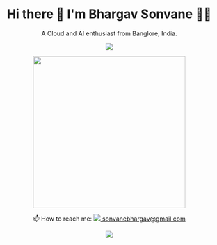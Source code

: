 
<!--
**bhargavsonvane/bhargavsonvane** is a ✨ _special_ ✨ repository because its `README.md` (this file) appears on your GitHub profile.

Here are some ideas to get you started:

- 🔭 I’m currently working on ...
- 🌱 I’m currently learning ...
- 👯 I’m looking to collaborate on ...
- 🤔 I’m looking for help with ...
- 💬 Ask me about ...
- 📫 How to reach me: ...
- 😄 Pronouns: ...
- ⚡ Fun fact: ...
-->
<h1 align='center'>
  Hi there 👋 I'm Bhargav Sonvane 👨‍💻
</h1>

<p align='center'>
  A Cloud and AI enthusiast from Banglore, India.
</p>

<p align='center'>

  <a href="https://www.linkedin.com/in/bhargavsonvane/" target="_blank">
    <img src="https://img.shields.io/badge/linkedin-%230077B5.svg?&style=for-the-badge&logo=linkedin&logoColor=white" />
  </a>
 
</p>
<p align='center'>
  <a href="#"><img src="https://github-readme-stats.vercel.app/api?username=bhargavsonvane&show_icons=true&count_private=true&theme=dark" width="350"></a>
</p>

<p align='center'>
  📫 How to reach me: 
  <a href="mailto:sonvanebhargav@gmail.com" >
    <img src="https://img.shields.io/badge/gmail-D14836?&style=for-the-badge&logo=gmail&logoColor=white" /> sonvanebhargav@gmail.com
  </a>
</p>
<p align='center'>
  <a href="#"><img src="https://badges.pufler.dev/visits/bhargavsonvane/bhargavsonvane"></a>
</p>
